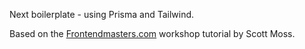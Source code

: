 Next boilerplate - using Prisma and Tailwind.

Based on the [Frontendmasters.com](https://frontendmasters.com/) workshop tutorial by Scott Moss.
